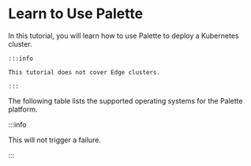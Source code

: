 # Learn to Use Palette

In this tutorial, you will learn how to use Palette to deploy a Kubernetes cluster.

    :::info

    This tutorial does not cover Edge clusters.

    :::

The following table lists the supported operating systems for the Palette platform.

:::info

This will not trigger a failure.

:::
